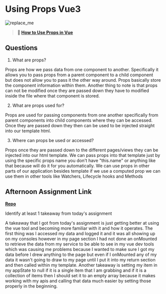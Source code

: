 # Using Props Vue3

![replace_me](https://codeworks.blob.core.windows.net/public/assets/img/illustrations/placeholder.svg)

> **📖 [How to Use Props in Vue](https://codeworksacademy.com/fs-student-guide/resources/wk6/02-Props)**

## Questions

1. What are props?

Props are how we pass data from one component to another. Specifically it allows you to pass props from a parent component to a child component but does not allow you to pass it the other way around. Props basically store the component information within them. Another thing to note is that props can not be modified once they are passed down they have to modified inside the file where that component is stored.

2. What are props used for?

Props are used for passing components from one another specifically from parent components into child components where they can be accessed. Once they are passed down they then can be used to be injected straight into our template html.

3. Where can props be used or accessed?

Props once they are passed down to the different pages/views they can be injected into our html template. We can pass props into that template just by using the specific props name you don't have "this.name" or anything like that because will do it for you automatically. We can use props in other parts of our application besides template if we use a computed prop we can use them in other tools like Watchers, Lifecycle hooks and Methods
 
## Afternoon Assignment Link

**[Repo](https://github.com/TylerRice27/Nasa-Api)**

Identify at least 1 takeaway from today's assignment

A takeaway that I got from today's assignment is just getting better at using the vue tool and becoming more familiar with it and how it operates. The first thing was I accessed my data and logged it and it was all showing up on my consoles however in my page section I had not done an onMounted to retrieve the data from my service to be able to see in my vue dev tools which was causing me problems because I wanted to make sure I got my data before I drew anything to the page but even if I onMounted any of my data it wasn't going to draw to my page until I put it into my return section and then called within my template. Another takeaway is setting my item in my appState to null if it is a single item that I am grabbing and if it is a collection of items then I should set it to an empty array because it makes working with my apis and calling that data much easier by setting those properly in the beginning.